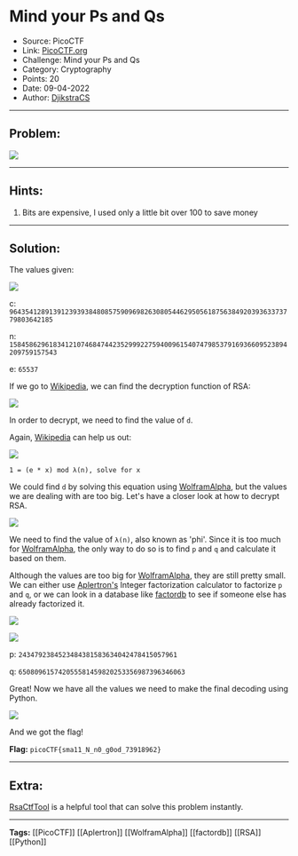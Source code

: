 # Mind your Ps and Qs
* Source: PicoCTF
* Link: [PicoCTF.org](https://picoctf.org/)
* Challenge: Mind your Ps and Qs
* Category: Cryptography
* Points: 20
* Date: 09-04-2022
* Author: [DjikstraCS](https://github.com/DjikstraCS)

---
## Problem:
![](Pasted%20image%2020220409112521.png)

---
## Hints:
1. Bits are expensive, I used only a little bit over 100 to save money

---
## Solution:
The values given:

![](Pasted%20image%2020220409114333.png)

c: `964354128913912393938480857590969826308054462950561875638492039363373779803642185`

n: `1584586296183412107468474423529992275940096154074798537916936609523894209759157543`

e: `65537`

If we go to [Wikipedia](https://en.wikipedia.org/wiki/RSA_(cryptosystem)#Decryption), we can find the decryption function of RSA:

![](Pasted%20image%2020220409163036.png)

In order to decrypt, we need to find the value of `d`.

Again, [Wikipedia](https://en.wikipedia.org/wiki/RSA_(cryptosystem)#Decryption) can help us out:

![](Pasted%20image%2020220409114758.png)

`1 = (e * x) mod λ(n), solve for x`

We could find `d` by solving this equation using [WolframAlpha](https://www.wolframalpha.com), but the values we are dealing with are too big. Let's have a closer look at how to decrypt RSA.

![](Pasted%20image%2020220409145855.png)

We need to find the value of `λ(n)`, also known as 'phi'.  Since it is too much for [WolframAlpha](https://www.wolframalpha.com), the only way to do so is to find `p` and `q` and calculate it based on them.

Although the values are too big for [WolframAlpha](https://www.wolframalpha.com), they are still pretty small. We can either use [Aplertron's](https://www.alpertron.com.ar/ECM.HTM) Integer factorization calculator to factorize `p` and `q`, or we can look in a database like [factordb](http://factordb.com/) to see if someone else has already factorized it.

![](Pasted%20image%2020220409142802.png)

![](Pasted%20image%2020220409142841.png)

p: `2434792384523484381583634042478415057961`

q: `650809615742055581459820253356987396346063`

Great! Now we have all the values we need to make the final decoding using Python.

![](Pasted%20image%2020220409164327.png)

And we got the flag!

**Flag:** `picoCTF{sma11_N_n0_g0od_73918962}`

---
## Extra:
[RsaCtfTool](https://github.com/Ganapati/RsaCtfTool) is a helpful tool that can solve this problem instantly.

---
**Tags:** [[PicoCTF]] [[Aplertron]] [[WolframAlpha]] [[factordb]] [[RSA]] [[Python]]